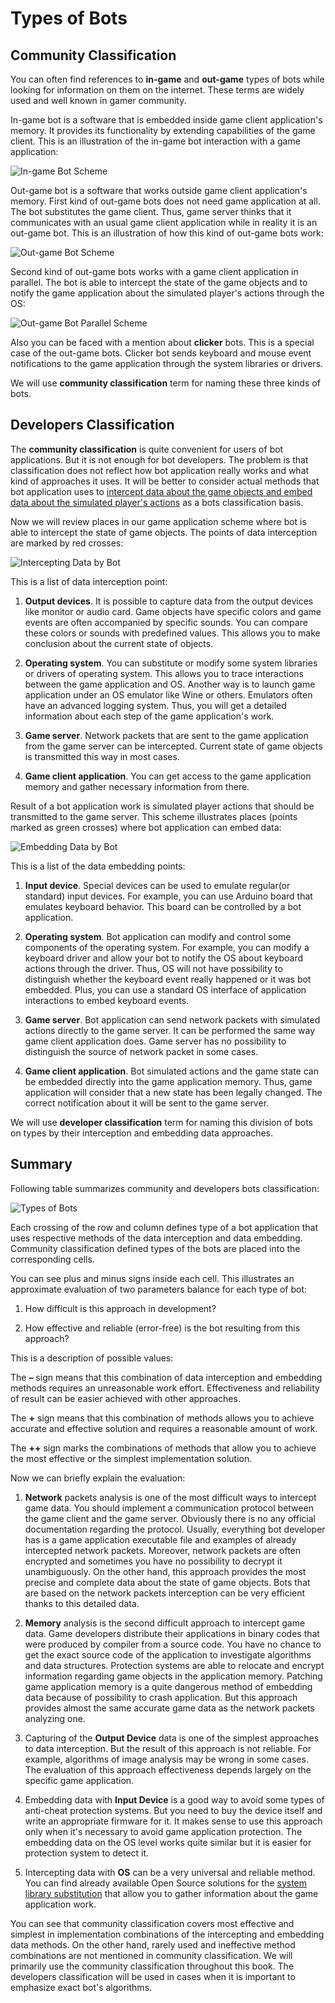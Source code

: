 # Types of Bots

## Community Classification

You can often find references to **in-game** and **out-game** types of bots while looking for information on them on the internet. These terms are widely used and well known in gamer community.

In-game bot is a software that is embedded inside game client application's memory. It provides its functionality by extending capabilities of the game client. This is an illustration of the in-game bot interaction with a game application:

![In-game Bot Scheme](ingame-bot.png)

Out-game bot is a software that works outside game client application's memory. First kind of out-game bots does not need game application at all. The bot substitutes the game client. Thus, game server thinks that it communicates with an usual game client application while in reality it is an out-game bot. This is an illustration of how this kind of out-game bots work:

![Out-game Bot Scheme](outgame-bot.png)

Second kind of out-game bots works with a game client application in parallel. The bot is able to intercept the state of the game objects and to notify the game application about the simulated player's actions through the OS:

![Out-game Bot Parallel Scheme](outgame-bot-parallel.png)

Also you can be faced with a mention about **clicker** bots. This is a special case of the out-game bots. Clicker bot sends keyboard and mouse event notifications to the game application through the system libraries or drivers.

We will use **community classification** term for naming these three kinds of bots.

## Developers Classification

The **community classification** is quite convenient for users of bot applications. But it is not enough for bot developers. The problem is that classification does not reflect how bot application really works and what kind of approaches it uses. It will be better to consider actual methods that bot application uses to [intercept data about the game objects and embed data about the simulated player's actions](http://stackoverflow.com/questions/2741040/video-game-bots) as a bots classification basis.

Now we will review places in our game application scheme where bot is able to intercept the state of game objects. The points of data interception are marked by red crosses:

![Intercepting Data by Bot](input-data-bot.png)

This is a list of data interception point:

1. **Output devices**. It is possible to capture data from the output devices like monitor or audio card. Game objects have specific colors and game events are often accompanied by specific sounds. You can compare these colors or sounds with predefined values. This allows you to make conclusion about the current state of objects.

2. **Operating system**. You can substitute or modify some system libraries or drivers of operating system. This allows you to trace interactions between the game application and OS. Another way is to launch game application under an OS emulator like Wine or others. Emulators often have an advanced logging system. Thus, you will get a detailed information about each step of the game application's work.

3. **Game server**. Network packets that are sent to the game application from the game server can be intercepted. Current state of game objects is transmitted this way in most cases.

4. **Game client application**. You can get access to the game application memory and gather necessary information from there.

Result of a bot application work is simulated player actions that should be transmitted to the game server. This scheme illustrates places (points marked as green crosses) where bot application can embed data:

![Embedding Data by Bot](output-data-bot.png)

This is a list of the data embedding points:

1. **Input device**. Special devices can be used to emulate regular(or standard) input devices. For example, you can use Arduino board that emulates keyboard behavior. This board can be controlled by a bot application.

2. **Operating system**. Bot application can modify and control some components of the operating system. For example, you can modify a keyboard driver and allow your bot to notify the OS about keyboard actions through the driver. Thus, OS will not have possibility to distinguish whether the keyboard event really happened or it was bot embedded. Plus, you can use a standard OS interface of application interactions to embed keyboard events.

3. **Game server**. Bot application can send network packets with simulated actions directly to the game server. It can be performed the same way game client application does. Game server has no possibility to distinguish the source of network packet in some cases.

4. **Game client application**. Bot simulated actions and the game state can be embedded directly into the game application memory. Thus, game application will consider that a new state has been legally changed. The correct notification about it will be sent to the game server.

We will use **developer classification** term for naming this division of bots on types by their interception and embedding data approaches.

## Summary

Following table summarizes community and developers bots classification:

![Types of Bots](types-of-bots.png)

Each crossing of the row and column defines type of a bot application that uses respective methods of the data interception and data embedding. Community classification defined types of the bots are placed into the corresponding cells. 

You can see plus and minus signs inside each cell. This illustrates an approximate evaluation of two parameters balance for each type of bot:

1. How difficult is this approach in development?

2. How effective and reliable (error-free) is the bot resulting from this approach?

This is a description of possible values:

The **–** sign means that this combination of data interception and embedding methods requires an unreasonable work effort. Effectiveness and reliability of result can be easier achieved with other approaches.

The **+** sign means that this combination of methods allows you to achieve accurate and effective solution and requires a reasonable amount of work.

The **++** sign marks the combinations of methods that allow you to achieve the most effective or the simplest implementation solution.

Now we can briefly explain the evaluation:

1. **Network** packets analysis is one of the most difficult ways to intercept game data. You should implement a communication protocol between the game client and the game server. Obviously there is no any official documentation regarding the protocol. Usually, everything bot developer has is a game application executable file and examples of already intercepted network packets. Moreover, network packets are often encrypted and sometimes you have no possibility to decrypt it unambiguously. On the other hand, this approach provides the most precise and complete data about the state of game objects. Bots that are based on the network packets interception can be very efficient thanks to this detailed data.

2. **Memory** analysis is the second difficult approach to intercept game data. Game developers distribute their applications in binary codes that were produced by compiler from a source code. You have no chance to get the exact source code of the application to investigate algorithms and data structures. Protection systems are able to relocate and encrypt information regarding game objects in the application memory. Patching game application memory is a quite dangerous method of embedding data because of possibility to crash application. But this approach provides almost the same accurate game data as the network packets analyzing one.

3. Capturing of the **Output Device** data is one of the simplest approaches to data interception. But the result of this approach is not reliable. For example, algorithms of image analysis may be wrong in some cases. The evaluation of this approach effectiveness depends largely on the specific game application.

4. Embedding data with **Input Device** is a good way to avoid some types of anti-cheat protection systems. But you need to buy the device itself and write an appropriate firmware for it. It makes sense to use this approach only when it's necessary to avoid game application protection. The embedding data on the OS level works quite similar but it is easier for protection system to detect it.

5. Intercepting data with **OS** can be a very universal and reliable method. You can find already available Open Source solutions for the [system library substitution](https://graphics.stanford.edu/~mdfisher/D3D9Interceptor.html) that allow you to gather information about the game application work.

You can see that community classification covers most effective and simplest in implementation combinations of the intercepting and embedding data methods. On the other hand, rarely used and ineffective method combinations are not mentioned in community classification. We will primarily use the community classification throughout this book. The developers classification will be used in cases when it is important to emphasize exact bot's algorithms.